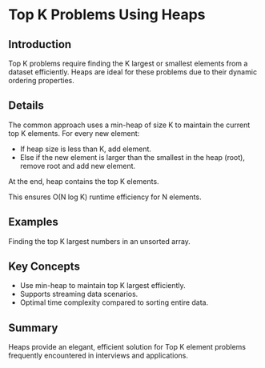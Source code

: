 # Top K Problems Using Heaps

## Introduction
Top K problems require finding the K largest or smallest elements from a dataset efficiently. Heaps are ideal for these problems due to their dynamic ordering properties.

## Details
The common approach uses a min-heap of size K to maintain the current top K elements. For every new element:

- If heap size is less than K, add element.  
- Else if the new element is larger than the smallest in the heap (root), remove root and add new element.

At the end, heap contains the top K elements.

This ensures O(N log K) runtime efficiency for N elements.

## Examples
Finding the top K largest numbers in an unsorted array.

## Key Concepts
- Use min-heap to maintain top K largest efficiently.  
- Supports streaming data scenarios.  
- Optimal time complexity compared to sorting entire data.

## Summary
Heaps provide an elegant, efficient solution for Top K element problems frequently encountered in interviews and applications.

